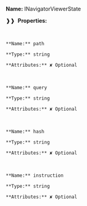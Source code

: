 **Name:** INavigatorViewerState

❱❱&nbsp;&nbsp;**Properties:**

&nbsp;&nbsp;&nbsp;&nbsp;&nbsp;
```
**Name:** path

**Type:** string

**Attributes:** ✘ Optional

```

&nbsp;&nbsp;&nbsp;&nbsp;&nbsp;
```
**Name:** query

**Type:** string

**Attributes:** ✘ Optional

```

&nbsp;&nbsp;&nbsp;&nbsp;&nbsp;
```
**Name:** hash

**Type:** string

**Attributes:** ✘ Optional

```

&nbsp;&nbsp;&nbsp;&nbsp;&nbsp;
```
**Name:** instruction

**Type:** string

**Attributes:** ✘ Optional

```

